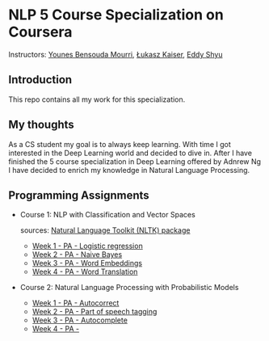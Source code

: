 # NLP 5 Course Specialization on Coursera

Instructors: [Younes Bensouda Mourri](https://www.coursera.org/instructor/ymourri), [Łukasz Kaiser](https://www.coursera.org/instructor/lukaszkaiser), [Eddy Shyu](https://www.coursera.org/instructor/eddy-shyu)

## Introduction

This repo contains all my work for this specialization. 

## My thoughts

As a CS student my goal is to always keep learning.
With time I got interested in the Deep Learning world and decided to dive in.
After I have finished the 5 course specialization in Deep Learning offered by Adnrew Ng I have decided to enrich my knowledge in Natural Language Processing.

## Programming Assignments

- Course 1: NLP with Classification and Vector Spaces

  sources: [ Natural Language Toolkit (NLTK) package](http://www.nltk.org/)

  - [Week 1 - PA - Logistic regression](https://github.com/MaykaS/NLP/blob/main/NLP%20with%20Classification%20and%20Vector%20Spaces/Logistic%20Regression.ipynb)
  - [Week 2 - PA - Naive Bayes](https://github.com/MaykaS/NLP/blob/main/NLP%20with%20Classification%20and%20Vector%20Spaces/Naive%20Bayes.ipynb)
  - [Week 3 - PA - Word Embeddings](https://github.com/MaykaS/NLP/blob/main/NLP%20with%20Classification%20and%20Vector%20Spaces/Word%20Embeddings.ipynb)
  - [Week 4 - PA - Word Translation](https://github.com/MaykaS/NLP/blob/main/NLP%20with%20Classification%20and%20Vector%20Spaces/Word%20Translation.ipynb)


- Course 2: Natural Language Processing with Probabilistic Models

  - [Week 1 - PA - Autocorrect](https://github.com/MaykaS/NLP/blob/main/Natural%20Language%20Processing%20with%20Probabilistic%20Models/Autocorrect.ipynb)
  - [Week 2 - PA - Part of speech tagging](https://github.com/MaykaS/NLP/blob/main/Natural%20Language%20Processing%20with%20Probabilistic%20Models/Part%20of%20Speech%20Tagging.ipynb)
  - [Week 3 - PA - Autocomplete](https://github.com/MaykaS/NLP/blob/main/Natural%20Language%20Processing%20with%20Probabilistic%20Models/Autocomplete.ipynb)
  - [Week 4 - PA - ]()





